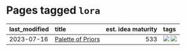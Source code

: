 # Pages tagged `lora`

|last_modified|title|est. idea maturity|tags
|:---|:---|---:|:---|
|2023-07-16|[Palette of Priors](../palette_of_priors.md)|533|[![](https://img.shields.io/badge/tag-experimental-496a1)](../tags/experimental.md) [![](https://img.shields.io/badge/tag-lora-5aa8d1)](../tags/lora.md)|